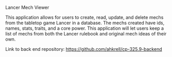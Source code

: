 Lancer Mech Viewer

This application allows for users to create, read, update, and delete mechs from the tabletop game Lancer in a database. The mechs created have ids, names, stats, traits, and a core power. This application will let users keep a list of mechs from both the Lancer rulebook and original mech ideas of their own.

Link to back end repository: https://github.com/ahkrell/cp-325.9-backend